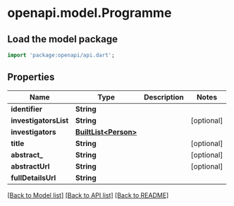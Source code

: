 # openapi.model.Programme

## Load the model package
```dart
import 'package:openapi/api.dart';
```

## Properties
Name | Type | Description | Notes
------------ | ------------- | ------------- | -------------
**identifier** | **String** |  | 
**investigatorsList** | **String** |  | [optional] 
**investigators** | [**BuiltList&lt;Person&gt;**](Person.md) |  | 
**title** | **String** |  | [optional] 
**abstract_** | **String** |  | [optional] 
**abstractUrl** | **String** |  | [optional] 
**fullDetailsUrl** | **String** |  | 

[[Back to Model list]](../README.md#documentation-for-models) [[Back to API list]](../README.md#documentation-for-api-endpoints) [[Back to README]](../README.md)



